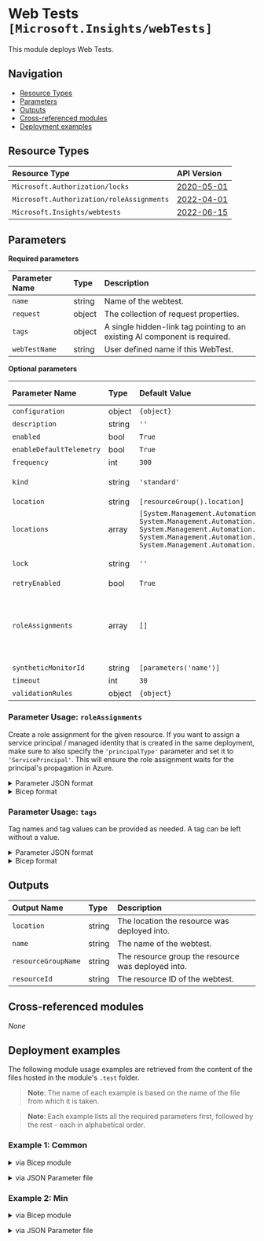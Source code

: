 # Web Tests `[Microsoft.Insights/webTests]`

This module deploys Web Tests.

## Navigation

- [Resource Types](#Resource-Types)
- [Parameters](#Parameters)
- [Outputs](#Outputs)
- [Cross-referenced modules](#Cross-referenced-modules)
- [Deployment examples](#Deployment-examples)

## Resource Types

| Resource Type | API Version |
| :-- | :-- |
| `Microsoft.Authorization/locks` | [2020-05-01](https://learn.microsoft.com/en-us/azure/templates/Microsoft.Authorization/2020-05-01/locks) |
| `Microsoft.Authorization/roleAssignments` | [2022-04-01](https://learn.microsoft.com/en-us/azure/templates/Microsoft.Authorization/2022-04-01/roleAssignments) |
| `Microsoft.Insights/webtests` | [2022-06-15](https://learn.microsoft.com/en-us/azure/templates/Microsoft.Insights/2022-06-15/webtests) |

## Parameters

**Required parameters**

| Parameter Name | Type | Description |
| :-- | :-- | :-- |
| `name` | string | Name of the webtest. |
| `request` | object | The collection of request properties. |
| `tags` | object | A single hidden-link tag pointing to an existing AI component is required. |
| `webTestName` | string | User defined name if this WebTest. |

**Optional parameters**

| Parameter Name | Type | Default Value | Allowed Values | Description |
| :-- | :-- | :-- | :-- | :-- |
| `configuration` | object | `{object}` |  | An XML configuration specification for a WebTest. |
| `description` | string | `''` |  | User defined description for this WebTest. |
| `enabled` | bool | `True` |  | Is the test actively being monitored. |
| `enableDefaultTelemetry` | bool | `True` |  | Enable telemetry via a Globally Unique Identifier (GUID). |
| `frequency` | int | `300` |  | Interval in seconds between test runs for this WebTest. |
| `kind` | string | `'standard'` | `[multistep, ping, standard]` | The kind of WebTest that this web test watches. |
| `location` | string | `[resourceGroup().location]` |  | Location for all Resources. |
| `locations` | array | `[System.Management.Automation.OrderedHashtable, System.Management.Automation.OrderedHashtable, System.Management.Automation.OrderedHashtable, System.Management.Automation.OrderedHashtable, System.Management.Automation.OrderedHashtable]` |  | List of where to physically run the tests from to give global coverage for accessibility of your application. |
| `lock` | string | `''` | `['', CanNotDelete, ReadOnly]` | Specify the type of lock. |
| `retryEnabled` | bool | `True` |  | Allow for retries should this WebTest fail. |
| `roleAssignments` | array | `[]` |  | Array of role assignment objects that contain the 'roleDefinitionIdOrName' and 'principalId' to define RBAC role assignments on this resource. In the roleDefinitionIdOrName attribute, you can provide either the display name of the role definition, or its fully qualified ID in the following format: '/providers/Microsoft.Authorization/roleDefinitions/c2f4ef07-c644-48eb-af81-4b1b4947fb11'. |
| `syntheticMonitorId` | string | `[parameters('name')]` |  | Unique ID of this WebTest. |
| `timeout` | int | `30` |  | Seconds until this WebTest will timeout and fail. |
| `validationRules` | object | `{object}` |  | The collection of validation rule properties. |


### Parameter Usage: `roleAssignments`

Create a role assignment for the given resource. If you want to assign a service principal / managed identity that is created in the same deployment, make sure to also specify the `'principalType'` parameter and set it to `'ServicePrincipal'`. This will ensure the role assignment waits for the principal's propagation in Azure.

<details>

<summary>Parameter JSON format</summary>

```json
"roleAssignments": {
    "value": [
        {
            "roleDefinitionIdOrName": "Reader",
            "description": "Reader Role Assignment",
            "principalIds": [
                "12345678-1234-1234-1234-123456789012", // object 1
                "78945612-1234-1234-1234-123456789012" // object 2
            ]
        },
        {
            "roleDefinitionIdOrName": "/providers/Microsoft.Authorization/roleDefinitions/c2f4ef07-c644-48eb-af81-4b1b4947fb11",
            "principalIds": [
                "12345678-1234-1234-1234-123456789012" // object 1
            ],
            "principalType": "ServicePrincipal"
        }
    ]
}
```

</details>

<details>

<summary>Bicep format</summary>

```bicep
roleAssignments: [
    {
        roleDefinitionIdOrName: 'Reader'
        description: 'Reader Role Assignment'
        principalIds: [
            '12345678-1234-1234-1234-123456789012' // object 1
            '78945612-1234-1234-1234-123456789012' // object 2
        ]
    }
    {
        roleDefinitionIdOrName: '/providers/Microsoft.Authorization/roleDefinitions/c2f4ef07-c644-48eb-af81-4b1b4947fb11'
        principalIds: [
            '12345678-1234-1234-1234-123456789012' // object 1
        ]
        principalType: 'ServicePrincipal'
    }
]
```

</details>
<p>

### Parameter Usage: `tags`

Tag names and tag values can be provided as needed. A tag can be left without a value.

<details>

<summary>Parameter JSON format</summary>

```json
"tags": {
    "value": {
        "Environment": "Non-Prod",
        "Contact": "test.user@testcompany.com",
        "PurchaseOrder": "1234",
        "CostCenter": "7890",
        "ServiceName": "DeploymentValidation",
        "Role": "DeploymentValidation"
    }
}
```

</details>

<details>

<summary>Bicep format</summary>

```bicep
tags: {
    Environment: 'Non-Prod'
    Contact: 'test.user@testcompany.com'
    PurchaseOrder: '1234'
    CostCenter: '7890'
    ServiceName: 'DeploymentValidation'
    Role: 'DeploymentValidation'
}
```

</details>
<p>

## Outputs

| Output Name | Type | Description |
| :-- | :-- | :-- |
| `location` | string | The location the resource was deployed into. |
| `name` | string | The name of the webtest. |
| `resourceGroupName` | string | The resource group the resource was deployed into. |
| `resourceId` | string | The resource ID of the webtest. |

## Cross-referenced modules

_None_

## Deployment examples

The following module usage examples are retrieved from the content of the files hosted in the module's `.test` folder.
   >**Note**: The name of each example is based on the name of the file from which it is taken.

   >**Note**: Each example lists all the required parameters first, followed by the rest - each in alphabetical order.

<h3>Example 1: Common</h3>

<details>

<summary>via Bicep module</summary>

```bicep
module webTests './insights/web-tests/main.bicep' = {
  name: '${uniqueString(deployment().name, location)}-test-iwtcom'
  params: {
    // Required parameters
    name: '<<namePrefix>>iwtcom001'
    request: {
      HttpVerb: 'GET'
      RequestUrl: 'https://learn.microsoft.com/en-us/'
    }
    tags: {
      'hidden-link:${nestedDependencies.outputs.appInsightResourceId}': 'Resource'
    }
    webTestName: 'wt<<namePrefix>>$iwtcom001'
    // Non-required parameters
    enableDefaultTelemetry: '<enableDefaultTelemetry>'
    locations: [
      {
        Id: 'emea-nl-ams-azr'
      }
    ]
    lock: 'CanNotDelete'
    syntheticMonitorId: '<<namePrefix>>iwtcom001'
  }
}
```

</details>
<p>

<details>

<summary>via JSON Parameter file</summary>

```json
{
  "$schema": "https://schema.management.azure.com/schemas/2019-04-01/deploymentParameters.json#",
  "contentVersion": "1.0.0.0",
  "parameters": {
    // Required parameters
    "name": {
      "value": "<<namePrefix>>iwtcom001"
    },
    "request": {
      "value": {
        "HttpVerb": "GET",
        "RequestUrl": "https://learn.microsoft.com/en-us/"
      }
    },
    "tags": {
      "value": {
        "hidden-link:${nestedDependencies.outputs.appInsightResourceId}": "Resource"
      }
    },
    "webTestName": {
      "value": "wt<<namePrefix>>$iwtcom001"
    },
    // Non-required parameters
    "enableDefaultTelemetry": {
      "value": "<enableDefaultTelemetry>"
    },
    "locations": {
      "value": [
        {
          "Id": "emea-nl-ams-azr"
        }
      ]
    },
    "lock": {
      "value": "CanNotDelete"
    },
    "syntheticMonitorId": {
      "value": "<<namePrefix>>iwtcom001"
    }
  }
}
```

</details>
<p>

<h3>Example 2: Min</h3>

<details>

<summary>via Bicep module</summary>

```bicep
module webTests './insights/web-tests/main.bicep' = {
  name: '${uniqueString(deployment().name, location)}-test-iwtmin'
  params: {
    // Required parameters
    name: '<<namePrefix>>iwtmin001'
    request: {
      HttpVerb: 'GET'
      RequestUrl: 'https://learn.microsoft.com/en-us/'
    }
    tags: {
      'hidden-link:${nestedDependencies.outputs.appInsightResourceId}': 'Resource'
    }
    webTestName: 'wt<<namePrefix>>$iwtmin001'
    // Non-required parameters
    enableDefaultTelemetry: '<enableDefaultTelemetry>'
  }
}
```

</details>
<p>

<details>

<summary>via JSON Parameter file</summary>

```json
{
  "$schema": "https://schema.management.azure.com/schemas/2019-04-01/deploymentParameters.json#",
  "contentVersion": "1.0.0.0",
  "parameters": {
    // Required parameters
    "name": {
      "value": "<<namePrefix>>iwtmin001"
    },
    "request": {
      "value": {
        "HttpVerb": "GET",
        "RequestUrl": "https://learn.microsoft.com/en-us/"
      }
    },
    "tags": {
      "value": {
        "hidden-link:${nestedDependencies.outputs.appInsightResourceId}": "Resource"
      }
    },
    "webTestName": {
      "value": "wt<<namePrefix>>$iwtmin001"
    },
    // Non-required parameters
    "enableDefaultTelemetry": {
      "value": "<enableDefaultTelemetry>"
    }
  }
}
```

</details>
<p>
